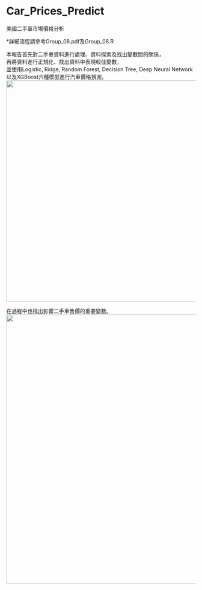# Car_Prices_Predict

美國⼆⼿⾞市場價格分析 <br/>

*詳細流程請參考Group_08.pdf及Group_08.R <br/>

本報告首先對⼆⼿⾞資料進行處理、資料探索及找出變數間的關係， <br/>
再將資料進行正規化、找出資料中表現較佳變數， <br/>
並使用Logistic, Ridge, Random Forest, Decision Tree, Deep Neural Network 以及XGBoost六種模型進行汽車價格預測。 <br/>
<img width="587" alt="" src="https://github.com/weilin0323/Car_Prices_Predict/assets/51693471/fed6fca3-865b-404a-bf5a-8e359e61f515">

在過程中也找出影響二手車售價的重要變數。 <br/>
<img width="714" alt="" src="https://github.com/weilin0323/Car_Prices_Predict/assets/51693471/cf9b5a18-8871-427a-9c14-dcab970bb8d7">




